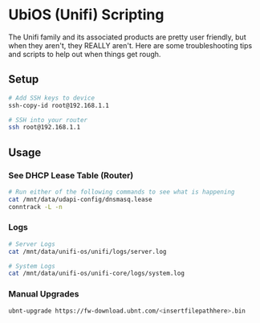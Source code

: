 # UbiOS (Unifi) Scripting

The Unifi family and its associated products are pretty user friendly, but when they aren't, they REALLY aren't. Here are some troubleshooting tips and scripts to help out when things get rough.

## Setup

```bash
# Add SSH keys to device 
ssh-copy-id root@192.168.1.1

# SSH into your router
ssh root@192.168.1.1
```

## Usage

### See DHCP Lease Table (Router)

```bash
# Run either of the following commands to see what is happening
cat /mnt/data/udapi-config/dnsmasq.lease
conntrack -L -n
```

### Logs

```bash
# Server Logs
cat /mnt/data/unifi-os/unifi/logs/server.log

# System Logs
cat /mnt/data/unifi-os/unifi-core/logs/system.log
```

### Manual Upgrades

```bash
ubnt-upgrade https://fw-download.ubnt.com/<insertfilepathhere>.bin
```
